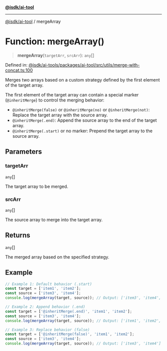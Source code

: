 [**@isdk/ai-tool**](../README.md)

***

[@isdk/ai-tool](../globals.md) / mergeArray

# Function: mergeArray()

> **mergeArray**(`targetArr`, `srcArr`): `any`[]

Defined in: [@isdk/ai-tools/packages/ai-tool/src/utils/merge-with-concat.ts:100](https://github.com/isdk/ai-tool.js/blob/4ebf370aaec9c78535cb40ffc19656d7bddcb145/src/utils/merge-with-concat.ts#L100)

Merges two arrays based on a custom strategy defined by the first element of the target array.

The first element of the target array can contain a special marker (`@inheritMerge`) to control the merging behavior:
- `@inheritMerge(false)` or `@inheritMerge(no)` or `@inheritMerge(not)`: Replace the target array with the source array.
- `@inheritMerge(.end)`: Append the source array to the end of the target array.
- `@inheritMerge(.start)` or no marker: Prepend the target array to the source array.

## Parameters

### targetArr

`any`[]

The target array to be merged.

### srcArr

`any`[]

The source array to merge into the target array.

## Returns

`any`[]

The merged array based on the specified strategy.

## Example

```typescript
// Example 1: Default behavior (.start)
const target = ['item1', 'item2'];
const source = ['item3', 'item4'];
console.log(mergeArray(target, source)); // Output: ['item3', 'item4', 'item1', 'item2']

// Example 2: Append behavior (.end)
const target = ['@inheritMerge(.end)', 'item1', 'item2'];
const source = ['item3', 'item4'];
console.log(mergeArray(target, source)); // Output: ['item1', 'item2', 'item3', 'item4']

// Example 3: Replace behavior (false)
const target = ['@inheritMerge(false)', 'item1', 'item2'];
const source = ['item3', 'item4'];
console.log(mergeArray(target, source)); // Output: ['item3', 'item4']
```
